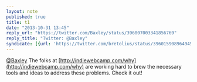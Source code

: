 ```yaml
---
layout: note
published: true
title: t1
date: "2013-10-31 13:45"
reply_url: "https://twitter.com/Baxley/status/396007003341856769"
reply_title: "Twitter: @Baxley"
syndicate: [{url: 'https://twitter.com/bretolius/status/396015908964945920', name: 'Twitter'}]
---
```


[@Baxley](https://twitter.com/Baxley) The folks at [http://indiewebcamp.com/why](http://indiewebcamp.com/why) are working hard to brew the necessary tools and ideas to address these problems. Check it out!
